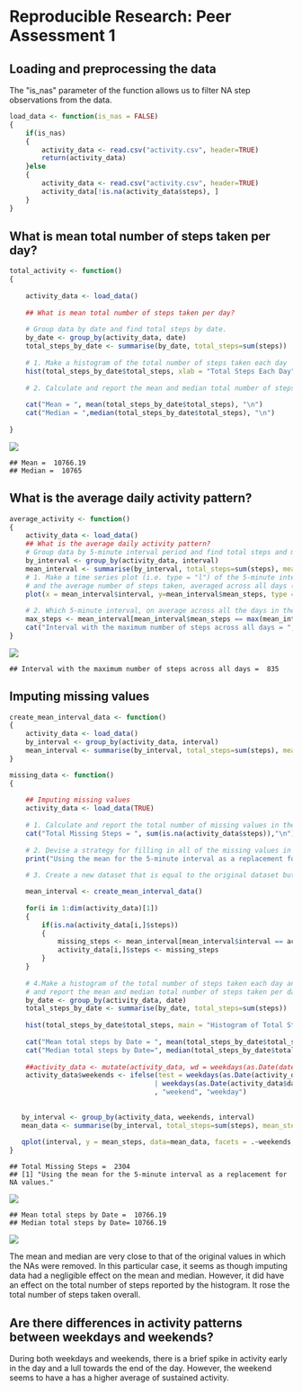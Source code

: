 # Reproducible Research: Peer Assessment 1




## Loading and preprocessing the data



The "is_nas" parameter of the function allows us to filter NA step observations from the data.

```r
load_data <- function(is_nas = FALSE)
{
    if(is_nas)
    {
        activity_data <- read.csv("activity.csv", header=TRUE)
        return(activity_data)
    }else
    {
        activity_data <- read.csv("activity.csv", header=TRUE)
        activity_data[!is.na(activity_data$steps), ]
    }
}
```


## What is mean total number of steps taken per day?


```r
total_activity <- function()
{
    
    activity_data <- load_data()
    
    ## What is mean total number of steps taken per day?
    
    # Group data by date and find total steps by date.
    by_date <- group_by(activity_data, date)
    total_steps_by_date <- summarise(by_date, total_steps=sum(steps))
    
    # 1. Make a histogram of the total number of steps taken each day
    hist(total_steps_by_date$total_steps, xlab = "Total Steps Each Day")
    
    # 2. Calculate and report the mean and median total number of steps taken per day
    
    cat("Mean = ", mean(total_steps_by_date$total_steps), "\n")
    cat("Median = ",median(total_steps_by_date$total_steps), "\n")
    
}
```

![](PA1_template_files/figure-html/unnamed-chunk-4-1.png)<!-- -->

```
## Mean =  10766.19 
## Median =  10765
```

## What is the average daily activity pattern?

```r
average_activity <- function()
{
    activity_data <- load_data()
    ## What is the average daily activity pattern?
    # Group data by 5-minute interval period and find total steps and mean_steps per interval
    by_interval <- group_by(activity_data, interval)
    mean_interval <- summarise(by_interval, total_steps=sum(steps), mean_steps=mean(steps))
    # 1. Make a time series plot (i.e. type = "l") of the 5-minute interval (x-axis) 
    # and the average number of steps taken, averaged across all days (y-axis)
    plot(x = mean_interval$interval, y=mean_interval$mean_steps, type = "l", xlab = "Interval", ylab="Average Steps Taken")
    
    # 2. Which 5-minute interval, on average across all the days in the dataset, contains the maximum number of steps?
    max_steps <- mean_interval[mean_interval$mean_steps == max(mean_interval$mean_steps),]$interval
    cat("Interval with the maximum number of steps across all days = ", max_steps,"\n")
}
```

![](PA1_template_files/figure-html/unnamed-chunk-6-1.png)<!-- -->

```
## Interval with the maximum number of steps across all days =  835
```


## Imputing missing values

```r
create_mean_interval_data <- function()
{
    activity_data <- load_data()
    by_interval <- group_by(activity_data, interval)
    mean_interval <- summarise(by_interval, total_steps=sum(steps), mean_steps=mean(steps))
}

missing_data <- function()
{
  
    ## Imputing missing values
    activity_data <- load_data(TRUE)
    
    # 1. Calculate and report the total number of missing values in the dataset (i.e. the total number of rows with NAs)
    cat("Total Missing Steps = ", sum(is.na(activity_data$steps)),"\n")
    
    # 2. Devise a strategy for filling in all of the missing values in the dataset.
    print("Using the mean for the 5-minute interval as a replacement for NA values.")
    
    # 3. Create a new dataset that is equal to the original dataset but with the missing data filled in.

    mean_interval <- create_mean_interval_data()
    
    for(i in 1:dim(activity_data)[1])
    {
        if(is.na(activity_data[i,]$steps))
        {
            missing_steps <- mean_interval[mean_interval$interval == activity_data[i,]$interval, ]$mean_steps
            activity_data[i,]$steps <- missing_steps
        }
    }
    
    # 4.Make a histogram of the total number of steps taken each day and Calculate 
    # and report the mean and median total number of steps taken per day.
    by_date <- group_by(activity_data, date)
    total_steps_by_date <- summarise(by_date, total_steps=sum(steps))
    
    hist(total_steps_by_date$total_steps, main = "Histogram of Total Steps By Date", xlab="Total Steps")
    
    cat("Mean total steps by Date = ", mean(total_steps_by_date$total_steps), "\n")
    cat("Median total steps by Date=", median(total_steps_by_date$total_steps), "\n")
    
    ##activity_data <- mutate(activity_data, wd = weekdays(as.Date(date)))
    activity_data$weekends <- ifelse(test = weekdays(as.Date(activity_data$date)) == "Saturday" 
                                    | weekdays(as.Date(activity_data$date)) == "Sunday"
                                    , "weekend", "weekday")
   
   
   by_interval <- group_by(activity_data, weekends, interval)
   mean_data <- summarise(by_interval, total_steps=sum(steps), mean_steps=mean(steps))
   
   qplot(interval, y = mean_steps, data=mean_data, facets = .~weekends,xlab="Interval",  ylab = "Number of Steps", geom="line")
}
```


```
## Total Missing Steps =  2304 
## [1] "Using the mean for the 5-minute interval as a replacement for NA values."
```

![](PA1_template_files/figure-html/unnamed-chunk-8-1.png)<!-- -->

```
## Mean total steps by Date =  10766.19 
## Median total steps by Date= 10766.19
```

![](PA1_template_files/figure-html/unnamed-chunk-8-2.png)<!-- -->

The mean and median are very close to that of the original values in which the NAs were removed.  In this particular case, it seems as though imputing data had a negligible effect on the mean and median.  However, it did have an effect on the total number of steps reported by the histogram.  It rose the total number of steps taken overall.

## Are there differences in activity patterns between weekdays and weekends?

During both weekdays and weekends, there is a brief spike in activity early in the day and a lull towards the end of the day. However, the weekend seems to have a has a higher average of sustained activity.
